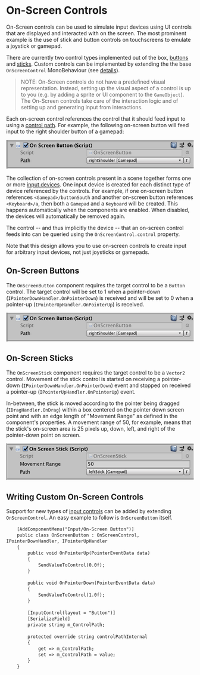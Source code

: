 # On-Screen Controls

On-Screen controls can be used to simulate input devices using UI controls that are displayed and interacted with on the screen. The most prominent example is the use of stick and button controls on touchscreens to emulate a joystick or gamepad.

There are currently two control types implemented out of the box, [buttons](#on-screen-buttons) and [sticks](#on-screen-sticks). Custom controls can be implemented by extending the the base `OnScreenControl` MonoBehaviour (see [details](#writing-custom-on-screen-controls)).

>NOTE: On-Screen controls do not have a predefined visual representation. Instead, setting up the visual aspect of a control is up to you (e.g. by adding a sprite or UI component to the `GameObject`). The On-Screen controls take care of the interaction logic and of setting up and generating input from interactions.

Each on-screen control references the control that it should feed input to using a [control path](Controls.md#control-paths). For example, the following on-screen button will feed input to the right shoulder button of a gamepad:

![OnScreenButton](Images/OnScreenButton.png)

The collection of on-screen controls present in a scene together forms one or more [input devices](Devices.md). One input device is created for each distinct type of device referenced by the controls. For example, if one on-screen button references `<Gamepad>/buttonSouth` and another on-screen button references `<Keyboard>/a`, then both a `Gamepad` and a `Keyboard` will be created. This happens automatically when the components are enabled. When disabled, the devices will automatically be removed again.

The control -- and thus implicitly the device -- that an on-screen control feeds into can be queried using the `OnScreenControl.control` property.

Note that this design allows you to use on-screen controls to create input for arbitrary input devices, not just joysticks or gamepads.

## On-Screen Buttons

The `OnScreenButton` component requires the target control to be a `Button` control. The target control will be set to 1 when a pointer-down (`IPointerDownHandler.OnPointerDown`) is received and will be set to 0 when a pointer-up (`IPointerUpHandler.OnPointerUp`) is received.

![OnScreenButton](Images/OnScreenButton.png)

## On-Screen Sticks

The `OnScreenStick` component requires the target control to be a `Vector2`
control. Movement of the stick control is started on receiving a pointer-down (`IPointerDownHandler.OnPointerDown`) event and stopped on received a pointer-up (`IPointerUpHandler.OnPointerUp`) event.

In-between, the stick is moved according to the pointer being dragged (`IDragHandler.OnDrag`) within a box centered on the pointer down screen point and with an edge length of "Movement Range" as defined in the component's properties. A movement range of 50, for example, means that the stick's on-screen area is 25 pixels up, down, left, and right of the pointer-down point on screen.

![OnScreenStick](Images/OnScreenStick.png)

## Writing Custom On-Screen Controls

Support for new types of [input controls](Controls.md) can be added by extending `OnScreenControl`. An easy example to follow is `OnScreenButton` itself.

```
    [AddComponentMenu("Input/On-Screen Button")]
    public class OnScreenButton : OnScreenControl, IPointerDownHandler, IPointerUpHandler
    {
        public void OnPointerUp(PointerEventData data)
        {
            SendValueToControl(0.0f);
        }

        public void OnPointerDown(PointerEventData data)
        {
            SendValueToControl(1.0f);
        }

        [InputControl(layout = "Button")]
        [SerializeField]
        private string m_ControlPath;

        protected override string controlPathInternal
        {
            get => m_ControlPath;
            set => m_ControlPath = value;
        }
    }
```
